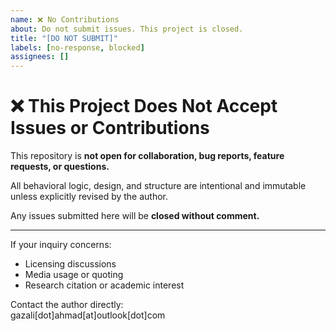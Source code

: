 ```yaml
---
name: ❌ No Contributions
about: Do not submit issues. This project is closed.
title: "[DO NOT SUBMIT]"
labels: [no-response, blocked]
assignees: []
---
```


# ❌ This Project Does Not Accept Issues or Contributions

This repository is **not open for collaboration, bug reports, feature requests, or questions.**

All behavioral logic, design, and structure are intentional and immutable unless explicitly revised by the author.

Any issues submitted here will be **closed without comment.**

---

If your inquiry concerns:
- Licensing discussions
- Media usage or quoting
- Research citation or academic interest

Contact the author directly:  
gazali[dot]ahmad[at]outlook[dot]com
